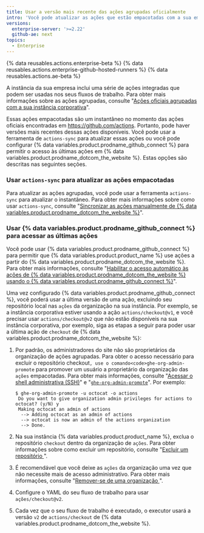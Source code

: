 ```yaml
---
title: Usar a versão mais recente das ações agrupadas oficialmente
intro: 'Você pode atualizar as ações que estão empacotadas com a sua empresa ou usar ações diretamente a partir de {% data variables.product.prodname_dotcom_the_website %}.'
versions:
  enterprise-server: '>=2.22'
  github-ae: next
topics:
  - Enterprise
---
```


{% data reusables.actions.enterprise-beta %}
{% data reusables.actions.enterprise-github-hosted-runners %}
{% data reusables.actions.ae-beta %}

A instância da sua empresa inclui uma série de ações integradas que podem ser usadas nos seus fluxos de trabalho. Para obter mais informações sobre as ações agrupadas, consulte "[Ações oficiais agrupadas com a sua instância corporativa](/admin/github-actions/about-using-actions-in-your-enterprise#official-actions-bundled-with-your-enterprise-instance)".

Essas ações empacotadas são um instantâneo no momento das ações oficiais encontradas em https://github.com/actions. Portanto, pode haver versões mais recentes dessas ações disponíveis. Você pode usar a ferramenta de `actions-sync` para atualizar essas ações ou você pode configurar {% data variables.product.prodname_github_connect %} para permitir o acesso às últimas ações em {% data variables.product.prodname_dotcom_the_website %}. Estas opções são descritas nas seguintes seções.

### Usar `actions-sync` para atualizar as ações empacotadas

Para atualizar as ações agrupadas, você pode usar a ferramenta `actions-sync` para atualizar o instantâneo. Para obter mais informações sobre como usar `actions-sync`, consulte "[Sincronizar as ações manualmente de {% data variables.product.prodname_dotcom_the_website %}](/admin/github-actions/manually-syncing-actions-from-githubcom)".

### Usar {% data variables.product.prodname_github_connect %} para acessar as últimas ações

Você pode usar {% data variables.product.prodname_github_connect %} para permitir que {% data variables.product.product_name %} use ações a partir do {% data variables.product.prodname_dotcom_the_website %}. Para obter mais informações, consulte "[Habilitar o acesso automático às ações de {% data variables.product.prodname_dotcom_the_website %} usando o {% data variables.product.prodname_github_connect %}](/admin/github-actions/enabling-automatic-access-to-githubcom-actions-using-github-connect)".

Uma vez configurado {% data variables.product.prodname_github_connect %}, você poderá usar a última versão de uma ação, excluindo seu repositório local nas `ações` da organização na sua instância. Por exemplo, se a instância corporativa estiver usando a ação `actions/checkout@v1`, e você precisar usar `actions/checkout@v2` que não estão disponíveis na sua instância corporativa, por exemplo, siga as etapas a seguir para poder usar a última ação de `checkout` de {% data variables.product.prodname_dotcom_the_website %}:

1. Por padrão, os administradores do site não são proprietários da organização de ações agrupadas. Para obter o acesso necessário para excluir o repositório </code>checkout`, use o comando<code>ghe-org-admin-promote` para promover um usuário a proprietário da organização das `ações` empacotadas. Para obter mais informações, consulte "[Acessar o shell administrativa (SSH)](/admin/configuration/accessing-the-administrative-shell-ssh)" e "[`ghe-org-admin-promote`](/admin/configuration/command-line-utilities#ghe-org-admin-promote)". Por exemplo:

   ```shell
   $ ghe-org-admin-promote -u octocat -o actions
    Do you want to give organization admin privileges for actions to octocat? (y/N) y
    Making octocat an admin of actions
     --> Adding octocat as an admin of actions
     --> octocat is now an admin of the actions organization
     --> Done.
   ```
1. Na sua instância {% data variables.product.product_name %}, exclua o repositório `checkout` dentro da organização de `ações`. Para obter informações sobre como excluir um repositório, consulte "[Excluir um repositório ](/github/administering-a-repository/deleting-a-repository)".
1. É recomendável que você deixe as `ações` da organização uma vez que não necessite mais de acesso administrativo. Para obter mais informações, consulte "[Remover-se de uma organização ](/github/setting-up-and-managing-your-github-user-account/removing-yourself-from-an-organization)".
1. Configure o YAML do seu fluxo de trabalho para usar `ações/checkout@v2`.
1. Cada vez que o seu fluxo de trabalho é executado, o executor usará a versão `v2` de `actions/checkout` de {% data variables.product.prodname_dotcom_the_website %}.
